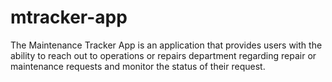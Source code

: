 # mtracker-app
The Maintenance Tracker App is an application that provides users with the ability to reach out to operations or repairs department regarding repair or maintenance requests and monitor the status of their request.
